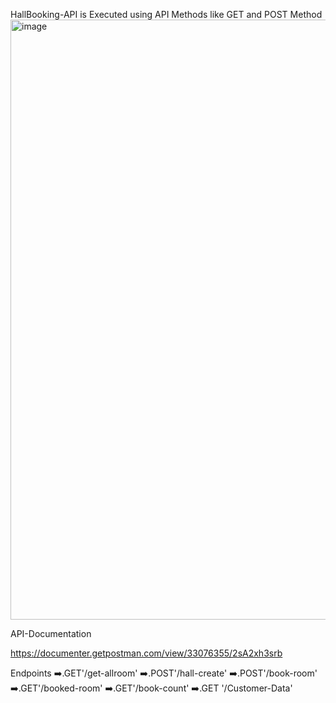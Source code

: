 HallBooking-API is Executed using API Methods like GET and POST Method
<img width="960" alt="image" src="https://github.com/yamuna-FSD-Developer/nodejsday2/assets/150881590/60bf4bbf-fbf0-42c6-b59a-e52ae556a308">

API-Documentation

https://documenter.getpostman.com/view/33076355/2sA2xh3srb

Endpoints
➡️.GET'/get-allroom'
➡️.POST'/hall-create'
➡️.POST'/book-room'
➡️.GET'/booked-room'
➡️.GET'/book-count'
➡️.GET '/Customer-Data'

